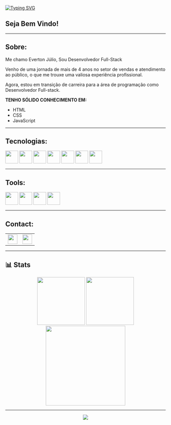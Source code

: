 [![Typing SVG](https://readme-typing-svg.herokuapp.com/?color=d8e945&size=35&center=true&vCenter=true&width=1000&lines=OLÁ,+Meu+Nome+É+Everton+Ramos;Sou+Desenvolvedor;+Be+Welcome!+:%29)](https://git.io/typing-svg)

## Seja Bem Vindo!

---

## Sobre:

Me chamo Everton Júlio, Sou Desenvolvedor Full-Stack

Venho de uma jornada de mais de 4 anos no setor de vendas e atendimento ao público, o que me trouxe uma valiosa experiência profissional.

Agora, estou em transição de carreira para a área de programação como Desenvolvedor Full-stack.

**TENHO SÓLIDO CONHECIMENTO EM:**

- HTML  
- CSS  
- JavaScript

---

## Tecnologias:

<div align="left">
  <img src="https://skillicons.dev/icons?i=html" height="40" />
  <img src="https://skillicons.dev/icons?i=css" height="40" />
  <img src="https://skillicons.dev/icons?i=js" height="40" />
  <img src="https://skillicons.dev/icons?i=react" height="40" />
  <img src="https://skillicons.dev/icons?i=nodejs" height="40" />
  <img src="https://skillicons.dev/icons?i=git" height="40" />
  <img src="https://skillicons.dev/icons?i=mongodb" height="40" />
</div>

---

## Tools:

<div align="left">
  <img src="https://cdn.jsdelivr.net/gh/devicons/devicon/icons/canva/canva-original.svg" height="40" />
  <img src="https://cdn.jsdelivr.net/gh/devicons/devicon/icons/figma/figma-original.svg" height="40" />
  <img src="https://skillicons.dev/icons?i=visualstudio" height="40" />
  <img src="https://cdn.jsdelivr.net/gh/devicons/devicon/icons/windows8/windows8-original.svg" height="40" />
</div>

---

## Contact:

<table>
  <tr>
    <td>
      <a href="https://www.linkedin.com/in/everton-j%C3%BAlio-alves/" target="_blank">
        <img src="https://img.shields.io/static/v1?message=LinkedIn&logo=linkedin&label=&color=0077B5&logoColor=white&labelColor=&style=for-the-badge" height="30" />
      </a>
    </td>
    <td>
      <a href="mailto:evertonjulio421@gmail.com" >
        <img src="https://img.shields.io/static/v1?message=Gmail&logo=gmail&label=&color=D14836&logoColor=white&labelColor=&style=for-the-badge" height="30" />
      </a>
    </td>
  </tr>
</table>

---

## 📊 Stats

<div align="center">
  <img src="https://github-readme-stats.vercel.app/api?username=EvertonRamosdev&show_icons=true&include_all_commits=true&count_private=true&theme=gruvbox_light&hide_border=false" height="150" />
  <img src="https://github-readme-stats.vercel.app/api/top-langs?username=EvertonRamosdev&layout=compact&card_width=320&langs_count=5&theme=gruvbox_light&hide_border=false" height="150" />
  <img src="https://github-readme-activity-graph.vercel.app/graph?username=EvertonRamosdev&radius=16&theme=gruvbox&area=true" height="250" />
</div>

---

<div align="center">
  <img src="https://profile-counter.glitch.me/EvertonRamosdev/count.svg?" />
</div>
